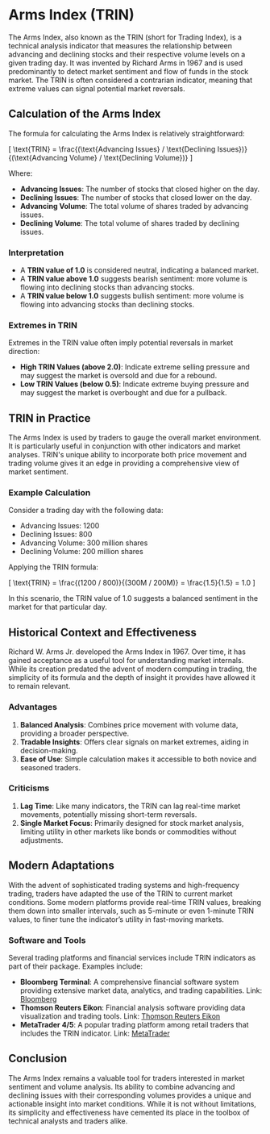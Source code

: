 # Arms Index (TRIN)

The Arms Index, also known as the TRIN (short for Trading Index), is a technical analysis indicator that measures the relationship between advancing and declining stocks and their respective volume levels on a given trading day. It was invented by Richard Arms in 1967 and is used predominantly to detect market sentiment and flow of funds in the stock market. The TRIN is often considered a contrarian indicator, meaning that extreme values can signal potential market reversals.

## Calculation of the Arms Index

The formula for calculating the Arms Index is relatively straightforward:

\[ \text{TRIN} = \frac{(\text{Advancing Issues} / \text{Declining Issues})}{(\text{Advancing Volume} / \text{Declining Volume})} \]

Where:

- **Advancing Issues**: The number of stocks that closed higher on the day.
- **Declining Issues**: The number of stocks that closed lower on the day.
- **Advancing Volume**: The total volume of shares traded by advancing issues.
- **Declining Volume**: The total volume of shares traded by declining issues.

### Interpretation

- A **TRIN value of 1.0** is considered neutral, indicating a balanced market.
- A **TRIN value above 1.0** suggests bearish sentiment: more volume is flowing into declining stocks than advancing stocks.
- A **TRIN value below 1.0** suggests bullish sentiment: more volume is flowing into advancing stocks than declining stocks.

### Extremes in TRIN

Extremes in the TRIN value often imply potential reversals in market direction:

- **High TRIN Values (above 2.0)**: Indicate extreme selling pressure and may suggest the market is oversold and due for a rebound.
- **Low TRIN Values (below 0.5)**: Indicate extreme buying pressure and may suggest the market is overbought and due for a pullback.

## TRIN in Practice

The Arms Index is used by traders to gauge the overall market environment. It is particularly useful in conjunction with other indicators and market analyses. TRIN's unique ability to incorporate both price movement and trading volume gives it an edge in providing a comprehensive view of market sentiment.

### Example Calculation

Consider a trading day with the following data:

- Advancing Issues: 1200
- Declining Issues: 800
- Advancing Volume: 300 million shares
- Declining Volume: 200 million shares

Applying the TRIN formula:

\[ \text{TRIN} = \frac{(1200 / 800)}{(300M / 200M)} = \frac{1.5}{1.5} = 1.0 \]

In this scenario, the TRIN value of 1.0 suggests a balanced sentiment in the market for that particular day.

## Historical Context and Effectiveness

Richard W. Arms Jr. developed the Arms Index in 1967. Over time, it has gained acceptance as a useful tool for understanding market internals. While its creation predated the advent of modern computing in trading, the simplicity of its formula and the depth of insight it provides have allowed it to remain relevant.

### Advantages

1. **Balanced Analysis**: Combines price movement with volume data, providing a broader perspective.
2. **Tradable Insights**: Offers clear signals on market extremes, aiding in decision-making.
3. **Ease of Use**: Simple calculation makes it accessible to both novice and seasoned traders.

### Criticisms

1. **Lag Time**: Like many indicators, the TRIN can lag real-time market movements, potentially missing short-term reversals.
2. **Single Market Focus**: Primarily designed for stock market analysis, limiting utility in other markets like bonds or commodities without adjustments.

## Modern Adaptations

With the advent of sophisticated trading systems and high-frequency trading, traders have adapted the use of the TRIN to current market conditions. Some modern platforms provide real-time TRIN values, breaking them down into smaller intervals, such as 5-minute or even 1-minute TRIN values, to finer tune the indicator’s utility in fast-moving markets.

### Software and Tools

Several trading platforms and financial services include TRIN indicators as part of their package. Examples include:

- **Bloomberg Terminal**: A comprehensive financial software system providing extensive market data, analytics, and trading capabilities. Link: [Bloomberg](https://www.bloomberg.com/professional/solution/bloomberg-terminal/)
- **Thomson Reuters Eikon**: Financial analysis software providing data visualization and trading tools. Link: [Thomson Reuters Eikon](https://www.refinitiv.com/en/products/eikon-trading-software)
- **MetaTrader 4/5**: A popular trading platform among retail traders that includes the TRIN indicator. Link: [MetaTrader](https://www.metatrader4.com/)

## Conclusion

The Arms Index remains a valuable tool for traders interested in market sentiment and volume analysis. Its ability to combine advancing and declining issues with their corresponding volumes provides a unique and actionable insight into market conditions. While it is not without limitations, its simplicity and effectiveness have cemented its place in the toolbox of technical analysts and traders alike.